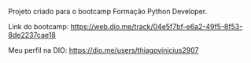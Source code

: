 Projeto criado para o bootcamp Formação Python Developer.

Link do bootcamp: https://web.dio.me/track/04e5f7bf-e6a2-49f5-8f53-8de2237cae18

Meu perfil na DIO: https://dio.me/users/thiagovinicius2907
